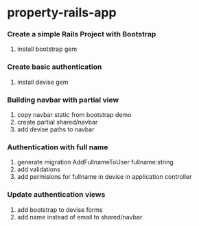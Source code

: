 # property-rails-app
### Create a simple Rails Project with Bootstrap 
1. install bootstrap gem 
### Create basic authentication 
1. install devise gem 
### Building navbar with partial view 
1. copy navbar static from bootstrap demo 
2. create partial shared/navbar 
3. add devise paths to navbar 
### Authentication with full name 
1. generate migration AddFullnameToUser fullname:string 
2. add validations 
3. add permisions for fullname in devise in application controller 
### Update authentication views 
1. add bootstrap to devise forms 
2. add name instead of email to shared/navbar 
